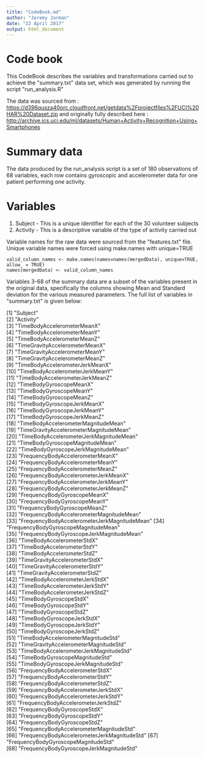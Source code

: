 ```yaml
---
title: "CodeBook.md"
author: "Jeremy Jarman"
date: "22 April 2017"
output: html_document
---
```


# Code book

This CodeBook describes the variables and transformations carried out to achieve the "summary.txt" data set, which was generated by running the script "run_analysis.R"

The data was sourced from : https://d396qusza40orc.cloudfront.net/getdata%2Fprojectfiles%2FUCI%20HAR%20Dataset.zip
and originally fully described here : http://archive.ics.uci.edu/ml/datasets/Human+Activity+Recognition+Using+Smartphones

# Summary data 

The data produced by the run_analysis script is a set of 180 observations of 68 variables, each row contains gyroscopic and accelerometer data for one patient performing one activity. 

# Variables

1. Subject - This is a unique identifier for each of the 30 volunteer subjects
2. Activity - This is a descriptive variable of the type of activity carried out

Variable names for the raw data were sourced from the "features.txt" file. Unique variable names were forced using make.names with unique=TRUE

```{r}
valid_column_names <- make.names(names=names(mergedData), unique=TRUE, allow_ = TRUE)
names(mergedData) <- valid_column_names
```

Variables 3-68 of the summary data are a subset of the variables present in the original data, specifically the columns showing Mean and Standard deviation for the various measured parameters. The full list of variables in "summary.txt" is given below:

[1] "Subject"                                    
 [2] "Activity"                                   
 [3] "TimeBodyAccelerometerMeanX"                 
 [4] "TimeBodyAccelerometerMeanY"                 
 [5] "TimeBodyAccelerometerMeanZ"                 
 [6] "TimeGravityAccelerometerMeanX"              
 [7] "TimeGravityAccelerometerMeanY"              
 [8] "TimeGravityAccelerometerMeanZ"              
 [9] "TimeBodyAccelerometerJerkMeanX"             
[10] "TimeBodyAccelerometerJerkMeanY"             
[11] "TimeBodyAccelerometerJerkMeanZ"             
[12] "TimeBodyGyroscopeMeanX"                     
[13] "TimeBodyGyroscopeMeanY"                     
[14] "TimeBodyGyroscopeMeanZ"                     
[15] "TimeBodyGyroscopeJerkMeanX"                 
[16] "TimeBodyGyroscopeJerkMeanY"                 
[17] "TimeBodyGyroscopeJerkMeanZ"                 
[18] "TimeBodyAccelerometerMagnitudeMean"         
[19] "TimeGravityAccelerometerMagnitudeMean"      
[20] "TimeBodyAccelerometerJerkMagnitudeMean"     
[21] "TimeBodyGyroscopeMagnitudeMean"             
[22] "TimeBodyGyroscopeJerkMagnitudeMean"         
[23] "FrequencyBodyAccelerometerMeanX"            
[24] "FrequencyBodyAccelerometerMeanY"            
[25] "FrequencyBodyAccelerometerMeanZ"            
[26] "FrequencyBodyAccelerometerJerkMeanX"        
[27] "FrequencyBodyAccelerometerJerkMeanY"        
[28] "FrequencyBodyAccelerometerJerkMeanZ"        
[29] "FrequencyBodyGyroscopeMeanX"                
[30] "FrequencyBodyGyroscopeMeanY"                
[31] "FrequencyBodyGyroscopeMeanZ"                
[32] "FrequencyBodyAccelerometerMagnitudeMean"    
[33] "FrequencyBodyAccelerometerJerkMagnitudeMean"
[34] "FrequencyBodyGyroscopeMagnitudeMean"        
[35] "FrequencyBodyGyroscopeJerkMagnitudeMean"    
[36] "TimeBodyAccelerometerStdX"                  
[37] "TimeBodyAccelerometerStdY"                  
[38] "TimeBodyAccelerometerStdZ"                  
[39] "TimeGravityAccelerometerStdX"               
[40] "TimeGravityAccelerometerStdY"               
[41] "TimeGravityAccelerometerStdZ"               
[42] "TimeBodyAccelerometerJerkStdX"              
[43] "TimeBodyAccelerometerJerkStdY"              
[44] "TimeBodyAccelerometerJerkStdZ"              
[45] "TimeBodyGyroscopeStdX"                      
[46] "TimeBodyGyroscopeStdY"                      
[47] "TimeBodyGyroscopeStdZ"                      
[48] "TimeBodyGyroscopeJerkStdX"                  
[49] "TimeBodyGyroscopeJerkStdY"                  
[50] "TimeBodyGyroscopeJerkStdZ"                  
[51] "TimeBodyAccelerometerMagnitudeStd"          
[52] "TimeGravityAccelerometerMagnitudeStd"       
[53] "TimeBodyAccelerometerJerkMagnitudeStd"      
[54] "TimeBodyGyroscopeMagnitudeStd"              
[55] "TimeBodyGyroscopeJerkMagnitudeStd"          
[56] "FrequencyBodyAccelerometerStdX"             
[57] "FrequencyBodyAccelerometerStdY"             
[58] "FrequencyBodyAccelerometerStdZ"             
[59] "FrequencyBodyAccelerometerJerkStdX"         
[60] "FrequencyBodyAccelerometerJerkStdY"         
[61] "FrequencyBodyAccelerometerJerkStdZ"         
[62] "FrequencyBodyGyroscopeStdX"                 
[63] "FrequencyBodyGyroscopeStdY"                 
[64] "FrequencyBodyGyroscopeStdZ"                 
[65] "FrequencyBodyAccelerometerMagnitudeStd"     
[66] "FrequencyBodyAccelerometerJerkMagnitudeStd" 
[67] "FrequencyBodyGyroscopeMagnitudeStd"         
[68] "FrequencyBodyGyroscopeJerkMagnitudeStd"

